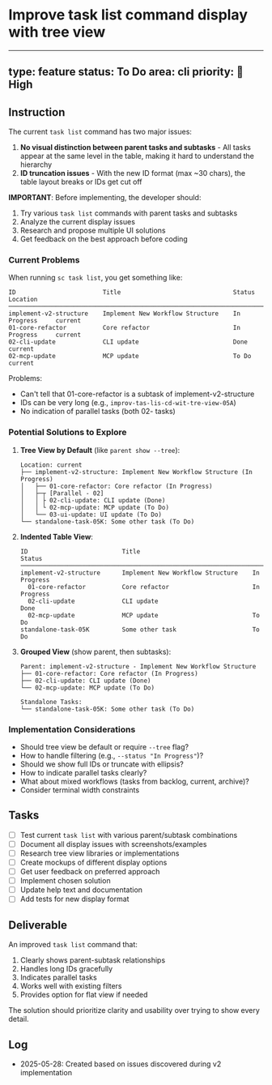 # Improve task list command display with tree view

---
type: feature
status: To Do
area: cli
priority: 🔼 High
---

## Instruction

The current `task list` command has two major issues:

1. **No visual distinction between parent tasks and subtasks** - All tasks appear at the same level in the table, making it hard to understand the hierarchy
2. **ID truncation issues** - With the new ID format (max ~30 chars), the table layout breaks or IDs get cut off

**IMPORTANT**: Before implementing, the developer should:
1. Try various `task list` commands with parent tasks and subtasks
2. Analyze the current display issues
3. Research and propose multiple UI solutions
4. Get feedback on the best approach before coding

### Current Problems

When running `sc task list`, you get something like:
```
ID                        Title                               Status          Location
────────────────────────────────────────────────────────────────────────────────────
implement-v2-structure    Implement New Workflow Structure    In Progress     current
01-core-refactor          Core refactor                       In Progress     current  
02-cli-update             CLI update                          Done            current
02-mcp-update             MCP update                          To Do           current
```

Problems:
- Can't tell that 01-core-refactor is a subtask of implement-v2-structure
- IDs can be very long (e.g., `improv-tas-lis-cd-wit-tre-view-05A`)
- No indication of parallel tasks (both 02- tasks)

### Potential Solutions to Explore

1. **Tree View by Default** (like `parent show --tree`):
   ```
   Location: current
   ├── implement-v2-structure: Implement New Workflow Structure (In Progress)
   │   ├── 01-core-refactor: Core refactor (In Progress)
   │   ├─┬ [Parallel - 02]
   │   │ ├ 02-cli-update: CLI update (Done)
   │   │ └ 02-mcp-update: MCP update (To Do)
   │   └── 03-ui-update: UI update (To Do)
   └── standalone-task-05K: Some other task (To Do)
   ```

2. **Indented Table View**:
   ```
   ID                          Title                               Status
   ─────────────────────────────────────────────────────────────────────
   implement-v2-structure      Implement New Workflow Structure    In Progress
     01-core-refactor          Core refactor                       In Progress
     02-cli-update             CLI update                          Done
     02-mcp-update             MCP update                          To Do
   standalone-task-05K         Some other task                     To Do
   ```

3. **Grouped View** (show parent, then subtasks):
   ```
   Parent: implement-v2-structure - Implement New Workflow Structure
   ├── 01-core-refactor: Core refactor (In Progress)
   ├── 02-cli-update: CLI update (Done)
   └── 02-mcp-update: MCP update (To Do)
   
   Standalone Tasks:
   └── standalone-task-05K: Some other task (To Do)
   ```

### Implementation Considerations

- Should tree view be default or require `--tree` flag?
- How to handle filtering (e.g., `--status "In Progress"`)?
- Should we show full IDs or truncate with ellipsis?
- How to indicate parallel tasks clearly?
- What about mixed workflows (tasks from backlog, current, archive)?
- Consider terminal width constraints

## Tasks

- [ ] Test current `task list` with various parent/subtask combinations
- [ ] Document all display issues with screenshots/examples
- [ ] Research tree view libraries or implementations
- [ ] Create mockups of different display options
- [ ] Get user feedback on preferred approach
- [ ] Implement chosen solution
- [ ] Update help text and documentation
- [ ] Add tests for new display format

## Deliverable

An improved `task list` command that:
1. Clearly shows parent-subtask relationships
2. Handles long IDs gracefully
3. Indicates parallel tasks
4. Works well with existing filters
5. Provides option for flat view if needed

The solution should prioritize clarity and usability over trying to show every detail.

## Log

- 2025-05-28: Created based on issues discovered during v2 implementation
